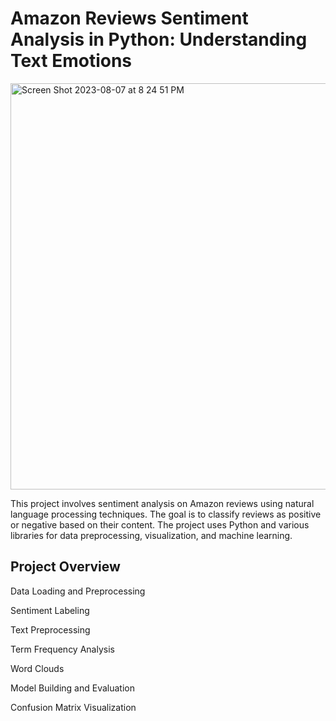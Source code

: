 # Amazon Reviews Sentiment Analysis in Python: Understanding Text Emotions
<img width="650" alt="Screen Shot 2023-08-07 at 8 24 51 PM" src="https://github.com/saimmistin/Sentiment-Analysis/assets/67612693/8fedc4df-14fa-477d-8006-955955f61003">







This project involves sentiment analysis on Amazon reviews using natural language processing techniques. The goal is to classify reviews as positive or negative based on their content. The project uses Python and various libraries for data preprocessing, visualization, and machine learning.


## Project Overview

Data Loading and Preprocessing

Sentiment Labeling

Text Preprocessing

Term Frequency Analysis

Word Clouds

Model Building and Evaluation

Confusion Matrix Visualization
